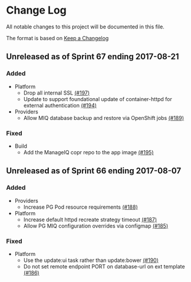 # Change Log

All notable changes to this project will be documented in this file.

The format is based on [Keep a Changelog](http://keepachangelog.com/en/1.0.0/)

## Unreleased as of Sprint 67 ending 2017-08-21

### Added
- Platform
  - Drop all internal SSL [(#197)](https://github.com/ManageIQ/manageiq-pods/pull/197)
  - Update to support foundational update of container-httpd for external authentication [(#194)](https://github.com/ManageIQ/manageiq-pods/pull/194)
- Providers
  - Allow MIQ database backup and restore via OpenShift jobs [(#189)](https://github.com/ManageIQ/manageiq-pods/pull/189)

### Fixed
- Build
  - Add the ManageIQ copr repo to the app image [(#195)](https://github.com/ManageIQ/manageiq-pods/pull/195)

## Unreleased as of Sprint 66 ending 2017-08-07

### Added
- Providers
  - Increase PG Pod resource requirements [(#188)](https://github.com/ManageIQ/manageiq-pods/pull/188)
- Platform
  - Increase default httpd recreate strategy timeout [(#187)](https://github.com/ManageIQ/manageiq-pods/pull/187)
  - Allow PG MIQ configuration overrides via configmap [(#185)](https://github.com/ManageIQ/manageiq-pods/pull/185)

### Fixed
- Platform
  - Use the update:ui task rather than update:bower [(#190)](https://github.com/ManageIQ/manageiq-pods/pull/190)
  - Do not set remote endpoint PORT on database-url on ext template [(#186)](https://github.com/ManageIQ/manageiq-pods/pull/186)
